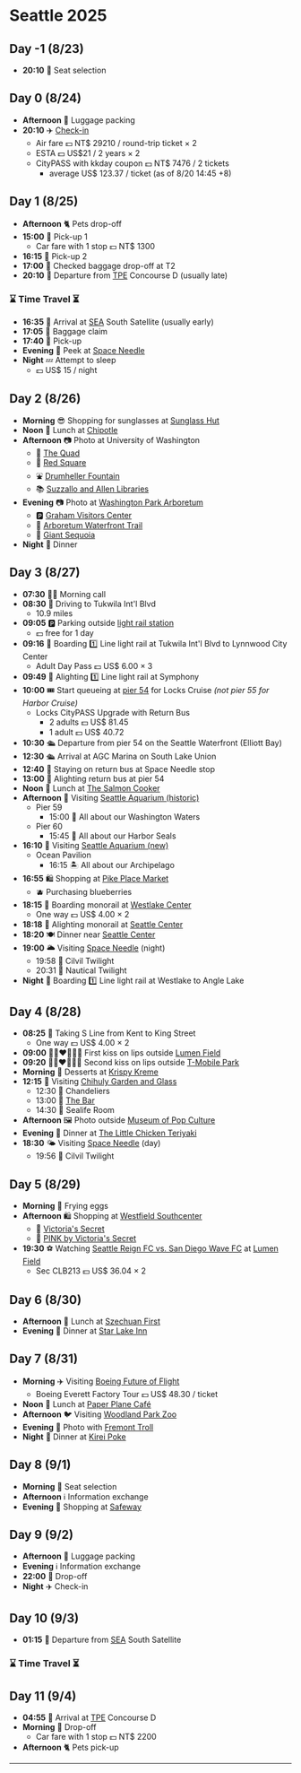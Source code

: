 # Seattle 2025

## **Day -1** (8/23)

- **20:10** 💺 Seat selection

## **Day 0** (8/24)

- **Afternoon** 🧳 Luggage packing
- **20:10** ✈️ [Check-in](https://www.starlux-airlines.com/)
  - Air fare 💵 NT$ 29210 / round-trip ticket × 2
  - ESTA 💵 US$21 / 2 years × 2
  - CityPASS with kkday coupon 💵 NT$ 7476 / 2 tickets
    - average US$ 123.37 / ticket (as of 8/20 14:45 +8)

## **Day 1** (8/25)

- **Afternoon** 🐈 Pets drop-off
- **15:00** 🚗 Pick-up 1
  - Car fare with 1 stop 💵 NT$ 1300
- **16:15** 🚗 Pick-up 2
- **17:00** 🧳 Checked baggage drop-off at T2
- **20:10** 🛫 Departure from [TPE](https://maps.app.goo.gl/SS73Rs8NT5LNP6b36) Concourse D (usually late)
### ⌛ Time Travel ⏳ ###
- **16:35** 🛬 Arrival at [SEA](https://maps.app.goo.gl/uQ72YwnKU5JVo7fG6) South Satellite (usually early)
- **17:05** 🧳 Baggage claim
- **17:40** 🚗 Pick-up
- **Evening** 🍔 Peek at [Space Needle](https://maps.app.goo.gl/ccQRX3QY2YgNtimS7)
- **Night** 💤 Attempt to sleep
  - 💵 US$ 15 / night

## **Day 2** (8/26)

- **Morning** 😎 Shopping for sunglasses at [Sunglass Hut](https://maps.app.goo.gl/4X3R2uZpP5P8AzNk9)
- **Noon** 🌯 Lunch at [Chipotle](https://maps.app.goo.gl/6WQ1byPMMmVPa4zt7)
- **Afternoon** 📷 Photo at University of Washington
  - 🌸 [The Quad](https://maps.app.goo.gl/2JmdE2hXrojb9S3B8)
  - 🏫 [Red Square](https://maps.app.goo.gl/vKYZpPbBRsmQ1gPu9)
  - ⛲ [Drumheller Fountain](https://maps.app.goo.gl/gVD96VcSzdSg4jTL7)
  - 📚 [Suzzallo and Allen Libraries](https://maps.app.goo.gl/1mnRLjRmG6zrJJdi6)
- **Evening** 📷 Photo at [Washington Park Arboretum](https://maps.app.goo.gl/8gDFauaXfskcuNn86)
  - 🅿️ [Graham Visitors Center](https://maps.app.goo.gl/1dFtZXdLvViyMNNE7)
  - 🚶 [Arboretum Waterfront Trail](https://maps.app.goo.gl/hyHopNmMHBWhsJZXA)
  - 🌳 [Giant Sequoia](https://maps.app.goo.gl/sGnxASK2QpqKhLqP9)
- **Night** 🥗 Dinner

## **Day 3** (8/27)

- **07:30** 😵‍💫 Morning call
- **08:30** 🚗 Driving to Tukwila Int'l Blvd
  - 10.9 miles
- **09:05** 🅿️ Parking outside [light rail station](https://maps.app.goo.gl/B1cuph1wGehbUFL49)
  - 💵 free for 1 day
- **09:16** 🚊 Boarding 1️⃣ Line light rail at Tukwila Int'l Blvd to Lynnwood City Center
  - Adult Day Pass 💵 US$ 6.00 × 3
- **09:49** 🚊 Alighting 1️⃣ Line light rail at Symphony
- **10:00** 🎟️ Start queueing at [pier 54](https://maps.app.goo.gl/kWTU9gMgjRPhfjqM6) for Locks Cruise *(not pier 55 for Harbor Cruise)*
  - Locks CityPASS Upgrade with Return Bus
    - 2 adults 💵 US$ 81.45
    - 1 adult 💵 US$ 40.72
- **10:30** 🛳️ Departure from pier 54 on the Seattle Waterfront (Elliott Bay)
- **12:30** 🛳️ Arrival at AGC Marina on South Lake Union
- **12:40** 🚏 Staying on return bus at Space Needle stop
- **13:00** 🚏 Alighting return bus at pier 54
- **Noon** 🎣 Lunch at [The Salmon Cooker](https://maps.app.goo.gl/SiLnxL3ArBDEwJQR9)
- **Afternoon** 🐬 Visiting [Seattle Aquarium (historic)](https://maps.app.goo.gl/XRDx1BwDJQ8tWyKP7)
  - Pier 59
    - 15:00 🪸 All about our Washington Waters
  - Pier 60
    - 15:45 🦭 All about our Harbor Seals
- **16:10** 🐬 Visiting [Seattle Aquarium (new)](https://maps.app.goo.gl/MseKxjvVnWQFbSAY7)
  - Ocean Pavilion
    - 16:15 🏝️ All about our Archipelago
- **16:55** 🛍️ Shopping at [Pike Place Market](https://maps.app.goo.gl/hBitiHhfCUhtMiSN7)
  - 🫐 Purchasing blueberries
- **18:15** 🚈 Boarding monorail at [Westlake Center](https://maps.app.goo.gl/orbUsXyVdGNR2ccY8)
  - One way 💵 US$ 4.00 × 2
- **18:18** 🚈 Alighting monorail at [Seattle Center](https://maps.app.goo.gl/eyddLA6A3RuYKmDJA)
- **18:20** 🍽️ Dinner near [Seattle Center](https://maps.app.goo.gl/eyddLA6A3RuYKmDJA)
- **19:00** 🌥️ Visiting [Space Needle](https://maps.app.goo.gl/i7KdhVW2fAfZBBoc8) (night)
  - 19:58 🌇 Cilvil Twilight
  - 20:31 🌆 Nautical Twilight
- **Night** 🚊 Boarding 1️⃣ Line light rail at Westlake to Angle Lake

## **Day 4** (8/28)

- **08:25** 🚄 Taking S Line from Kent to King Street
  - One way 💵 US$ 4.00 × 2
- **09:00** 👨🏻‍❤️‍💋‍👩🏻 First kiss on lips outside [Lumen Field](https://maps.app.goo.gl/grLr3VQxgUwqGwZw9)
- **09:20** 👨🏻‍❤️‍💋‍👩🏻 Second kiss on lips outside [T-Mobile Park](https://maps.app.goo.gl/ASCmBa4KGo7jV7U96)
- **Morning** 🍩 Desserts at [Krispy Kreme](https://maps.app.goo.gl/WpWh5AtpL9xkLWAd9)
- **12:15** 🏡 Visiting [Chihuly Garden and Glass](https://maps.app.goo.gl/DSCYEQkpHN4z4out6)
  - 12:30 🕎 Chandeliers
  - 13:00 🍟 [The Bar](https://maps.app.goo.gl/dMGt5REzwAzXMqGK8)
  - 14:30 🦑 Sealife Room
- **Afternoon** 🖼️ Photo outside [Museum of Pop Culture](https://maps.app.goo.gl/F4fpn85RfmePF9Vc6)
- **Evening** 🥟 Dinner at [The Little Chicken Teriyaki](https://maps.app.goo.gl/UR8Kesoh2NDbmsAx6)
- **18:30** 🌤️ Visiting [Space Needle](https://maps.app.goo.gl/i7KdhVW2fAfZBBoc8) (day)
  - 19:56 🌇 Cilvil Twilight

## **Day 5** (8/29)

- **Morning** 🍳 Frying eggs
- **Afternoon** 🛍️ Shopping at [Westfield Southcenter](https://maps.app.goo.gl/tGmfVpNiDGtwPE2G6)
  - 👙 [Victoria's Secret](https://maps.app.goo.gl/KfbcfNzmpTr1Xu8c8)
  - 👙 [PINK by Victoria's Secret](https://maps.app.goo.gl/9Gv1KTM3axNk1Cs46)
- **19:30** ⚽ Watching [Seattle Reign FC vs. San Diego Wave FC](https://www.ticketmaster.com/-/event/0F00624DDBE633B5) at [Lumen Field](https://maps.app.goo.gl/WsttjCpkopao38Y17)
  - Sec CLB213 💵 US$ 36.04 × 2

## **Day 6** (8/30)

- **Afternoon** 🍜 Lunch at [Szechuan First](https://maps.app.goo.gl/UxB8SLqSkH5gmGLq5)
- **Evening** 🍕 Dinner at [Star Lake Inn](https://maps.app.goo.gl/u2UN5iXDf6APSdea6)

## **Day 7** (8/31)

- **Morning** ✈️ Visiting [Boeing Future of Flight](https://maps.app.goo.gl/7Q9AZqcuyjpvBhcf6)
  - Boeing Everett Factory Tour 💵 US$ 48.30 / ticket
- **Noon** 🍔 Lunch at [Paper Plane Café](https://maps.app.goo.gl/rzT6CLRx4eaN63H6A)
- **Afternoon** 🐦 Visiting [Woodland Park Zoo](https://maps.app.goo.gl/QNjArV3Baomp2Hu57)
- **Evening** 🧌 Photo with [Fremont Troll](https://maps.app.goo.gl/cvvoYUTmLprrHmiD8)
- **Night** 🍜 Dinner at [Kirei Poke](https://maps.app.goo.gl/42HxSUJPsp6kfG3u9)

## **Day 8** (9/1)

- **Morning** 💺 Seat selection
- **Afternoon** ℹ️ Information exchange
- **Evening** 🛒 Shopping at [Safeway](https://maps.app.goo.gl/rc89cpB8pvRZnEwp8)

## **Day 9** (9/2)

- **Afternoon** 🧳 Luggage packing
- **Evening** ℹ️ Information exchange
- **22:00** 🚗 Drop-off
- **Night** ✈️ Check-in

## **Day 10** (9/3)

- **01:15** 🛫 Departure from [SEA](https://maps.app.goo.gl/uQ72YwnKU5JVo7fG6) South Satellite
### ⌛ Time Travel ⏳ ###

## **Day 11** (9/4)
- **04:55** 🛬 Arrival at [TPE](https://maps.app.goo.gl/SS73Rs8NT5LNP6b36) Concourse D
- **Morning** 🚗 Drop-off
  - Car fare with 1 stop 💵 NT$ 2200
- **Afternoon** 🐈 Pets pick-up
---